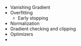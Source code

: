 - Vanishing Gradient
- Overfitting
  - Early stopping
- Normalization
- Gradient checking and clipping
- Optimizers
- 
